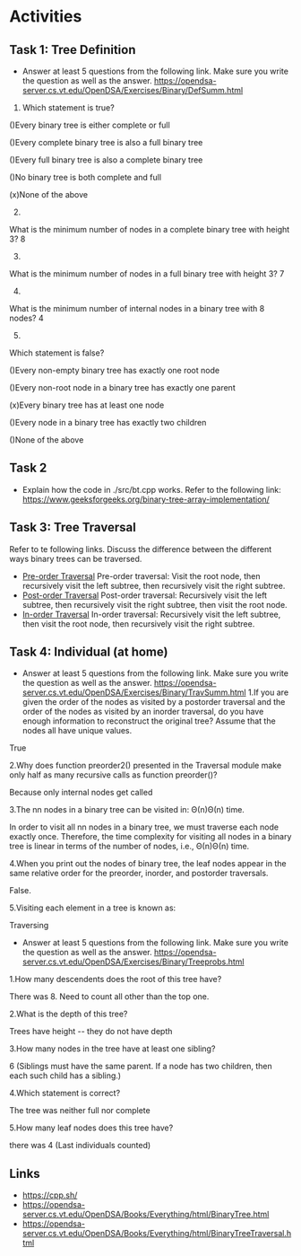 # Activities

## Task 1: Tree Definition

- Answer at least 5 questions from the following link. Make sure you write the question as well as the answer.
  https://opendsa-server.cs.vt.edu/OpenDSA/Exercises/Binary/DefSumm.html

1. Which statement is true?

()Every binary tree is either complete or full

()Every complete binary tree is also a full binary tree

()Every full binary tree is also a complete binary tree

()No binary tree is both complete and full

(x)None of the above

2.

What is the minimum number of nodes in a complete binary tree with height 3?
8

3.

What is the minimum number of nodes in a full binary tree with height 3?
7

4.

What is the minimum number of internal nodes in a binary tree with 8 nodes?
4

5.

Which statement is false?

()Every non-empty binary tree has exactly one root node

()Every non-root node in a binary tree has exactly one parent

(x)Every binary tree has at least one node

()Every node in a binary tree has exactly two children

()None of the above

## Task 2

- Explain how the code in ./src/bt.cpp works. Refer to the following link:
  https://www.geeksforgeeks.org/binary-tree-array-implementation/

## Task 3: Tree Traversal

Refer to te following links. Discuss the difference between the different ways binary trees can be traversed.

- [Pre-order Traversal](https://opendsa-server.cs.vt.edu/OpenDSA/AV/Binary/btTravPreorderPRO.html)
Pre-order traversal: Visit the root node, then recursively visit the left subtree, then recursively visit the right subtree.
- [Post-order Traversal](https://opendsa-server.cs.vt.edu/OpenDSA/AV/Binary/btTravPostorderPRO.html)
Post-order traversal: Recursively visit the left subtree, then recursively visit the right subtree, then visit the root node.
- [In-order Traversal](https://opendsa-server.cs.vt.edu/OpenDSA/AV/Binary/btTravInorderPRO.html)
In-order traversal: Recursively visit the left subtree, then visit the root node, then recursively visit the right subtree.

## Task 4: Individual (at home)

- Answer at least 5 questions from the following link. Make sure you write the question as well as the answer.
  https://opendsa-server.cs.vt.edu/OpenDSA/Exercises/Binary/TravSumm.html
1.If you are given the order of the nodes as visited by a postorder traversal and the order of the nodes as visited by an inorder traversal, do you have enough information to reconstruct the original tree? Assume that the nodes all have unique values.

True

2.Why does function preorder2() presented in the Traversal module make only half as many recursive calls as function preorder()?

Because only internal nodes get called

3.The nn nodes in a binary tree can be visited in:
Θ(n)Θ(n) time.

In order to visit all nn nodes in a binary tree, we must traverse each node exactly once. Therefore, the time complexity for visiting all nodes in a binary tree is linear in terms of the number of nodes, i.e., Θ(n)Θ(n) time.

4.When you print out the nodes of binary tree, the leaf nodes appear in the same relative order for the preorder, inorder, and postorder traversals.

False.

5.Visiting each element in a tree is known as:

Traversing
- Answer at least 5 questions from the following link. Make sure you write the question as well as the answer.
  https://opendsa-server.cs.vt.edu/OpenDSA/Exercises/Binary/Treeprobs.html

1.How many descendents does the root of this tree have?
  
There was 8. Need to count all other than the top one.

2.What is the depth of this tree?
  
Trees have height -- they do not have depth

3.How many nodes in the tree have at least one sibling?
  
6 (Siblings must have the same parent. If a node has two children, then each such child has a sibling.)

4.Which statement is correct?
  
The tree was neither full nor complete

5.How many leaf nodes does this tree have?
  
there was 4 (Last individuals counted)

## Links

- https://cpp.sh/
- https://opendsa-server.cs.vt.edu/OpenDSA/Books/Everything/html/BinaryTree.html
- https://opendsa-server.cs.vt.edu/OpenDSA/Books/Everything/html/BinaryTreeTraversal.html
